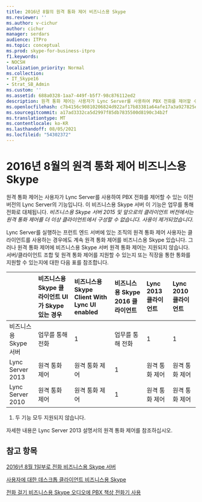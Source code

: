```yaml
---
title: 2016년 8월의 원격 통화 제어 비즈니스용 Skype
ms.reviewer: ''
ms.author: v-cichur
author: cichur
manager: serdars
audience: ITPro
ms.topic: conceptual
ms.prod: skype-for-business-itpro
f1.keywords:
- NOCSH
localization_priority: Normal
ms.collection:
- IT_Skype16
- Strat_SB_Admin
ms.custom: ''
ms.assetid: 688a0328-1aa7-449f-b5f7-98c876112ed2
description: 원격 통화 제어는 사용자가 Lync Server를 사용하여 PBX 전화를 제어할 수 있는 이전 버전의 Lync Server의 기능입니다. 이 비즈니스용 Skype 서버 이 기능은 업무를 통해 전화로 대체됩니다. 비즈니스용 Skype 서버 2015 및 앞으로의 클라이언트 버전에서는 원격 통화 제어를 더 이상 클라이언트에서 구성할 수 없습니다. 사용이 제거되었습니다.
ms.openlocfilehash: c7b4156c90810206824d922af17b83381a64afe17a3a927825eae91445245cfa
ms.sourcegitcommit: a17ad3332ca5d2997f85db7835500d8190c34b2f
ms.translationtype: MT
ms.contentlocale: ko-KR
ms.lasthandoff: 08/05/2021
ms.locfileid: "54302372"
---
```

# <a name="plan-for-remote-call-control-in-skype-for-business"></a>2016년 8월의 원격 통화 제어 비즈니스용 Skype
 
원격 통화 제어는 사용자가 Lync Server를 사용하여 PBX 전화를 제어할 수 있는 이전 버전의 Lync Server의 기능입니다. 이 비즈니스용 Skype 서버 이 기능은 업무를 통해 전화로 대체됩니다.  *비즈니스용 Skype 서버 2015 및 앞으로의 클라이언트 버전에서는 원격 통화 제어를 더 이상 클라이언트에서 구성할 수 없습니다. 사용이 제거되었습니다.* 
  
 Lync Server를 실행하는 프런트 엔드 서버에 있는 조직의 원격 통화 제어 사용자는 클라이언트를 사용하는 경우에도 계속 원격 통화 제어를 비즈니스용 Skype 있습니다. 그러나 원격 통화 제어에 비즈니스용 Skype 서버 원격 통화 제어는 지원되지 않습니다. 서버/클라이언트 조합 및 원격 통화 제어를 지원할 수 있는지 또는 직장을 통한 통화를 지원할 수 있는지에 대한 다음 표를 참조합니다.
  
||**비즈니스용 Skype 클라이언트 UI가 Skype 있는 경우**|**비즈니스용 Skype Client With Lync UI enabled**|**비즈니스용 Skype 2016 클라이언트**|**Lync 2013 클라이언트**|**Lync 2010 클라이언트**|
|:-----|:-----|:-----|:-----|:-----|:-----|
| 비즈니스용 Skype 서버 <br/> |업무를 통해 전화  <br/> |1 <br/> |업무를 통해 전화  <br/> |1 <br/> |1 <br/> |
| Lync Server 2013 <br/> |원격 통화 제어  <br/> |원격 통화 제어  <br/> |1 <br/> |원격 통화 제어  <br/> |원격 통화 제어  <br/> |
| Lync Server 2010 <br/> |원격 통화 제어  <br/> |원격 통화 제어  <br/> |1 <br/> |원격 통화 제어  <br/> |원격 통화 제어  <br/> |
   
1. 두 기능 모두 지원되지 않습니다.
  
자세한 내용은 Lync Server 2013 설명서의 원격 통화 제어를 참조하십시오. [](/previous-versions/office/lync-server-2013/lync-server-2013-planning-for-remote-call-control)
  
## <a name="see-also"></a>참고 항목

[2016년 8월 1일부로 전화 비즈니스용 Skype 서버](call-via-work.md)
  
[사용자에 대한 데스크톱 클라이언트 비즈니스용 Skype](../../plan-your-deployment/clients-and-devices/desktop-feature-comparison.md)

[전화 걸기 비즈니스용 Skype 오디오에 PBX 책상 전화기 사용](https://support.office.com/article/Make-a-Skype-for-Business-call-but-use-your-PBX-desk-phone-for-audio-6a316c11-a05e-460c-b969-32ff0ad848e6)